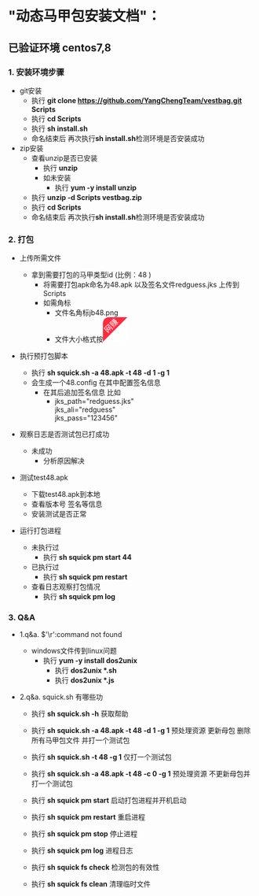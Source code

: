 #  "动态马甲包安装文档"：

##  已验证环境 centos7,8

### 1. 安装环境步骤

-  git安装
    - 执行 **git clone https://github.com/YangChengTeam/vestbag.git Scripts**
    - 执行 **cd  Scripts**
    - 执行 **sh install.sh**
    - 命名结束后  再次执行**sh install.sh**检测环境是否安装成功
- zip安装
    - 查看unzip是否已安装
       - 执行 **unzip**
       - 如未安装
         - 执行 **yum -y install unzip**
    - 执行 **unzip -d Scripts vestbag.zip**
    - 执行 **cd  Scripts**
    - 命名结束后  再次执行**sh install.sh**检测环境是否安装成功

### 2. 打包
- 上传所需文件
    - 拿到需要打包的马甲类型id (比例：48 )
        - 将需要打包apk命名为48.apk 以及签名文件redguess.jks  上传到Scripts
        - 如需角标 
            - 文件名角标jb48.png 
            - 文件大小格式按![jb.png](jb.png)
- 执行预打包脚本
    - 执行 **sh squick.sh -a 48.apk -t 48 -d 1 -g 1**
    - 会生成一个48.config 在其中配置签名信息
        - 在其后追加签名信息 比如
           - jks_path="redguess.jks"<br/>
             jks_ali="redguess"<br/>
             jks_pass="123456"<br/>

- 观察日志是否测试包已打成功
   - 未成功
      - 分析原因解决
- 测试test48.apk
   - 下载test48.apk到本地
   - 查看版本号 签名等信息
   - 安装测试是否正常
- 运行打包进程
    - 未执行过
      - 执行 **sh squick pm start 44**
    - 已执行过
      - 执行 **sh squick pm restart**
    - 查看日志观察打包情况
      - 执行 **sh squick pm log**    
### 3. Q&A

- 1.q&a. $'\r':command not found
    - windows文件传到linux问题
      - 执行 **yum -y install dos2unix**
         - 执行 **dos2unix \*.sh**
         - 执行 **dos2unix \*.js**

- 2.q&a. squick.sh 有哪些功
   - 执行 **sh squick.sh -h** 获取帮助
   - 执行 **sh squick.sh -a 48.apk -t 48 -d 1 -g 1** 预处理资源 更新母包 删除所有马甲包文件 并打一个测试包
   - 执行 **sh squick.sh -t 48 -g 1**  仅打一个测试包
   - 执行 **sh squick.sh -a 48.apk -t 48 -c 0 -g 1** 预处理资源 不更新母包并打一个测试包

   - 执行 **sh squick pm start**    启动打包进程并开机启动
   - 执行 **sh squick pm restart**  重启进程
   - 执行 **sh squick pm stop**  停止进程
   - 执行 **sh squick pm log**  进程日志

   - 执行 **sh squick fs check**  检测包的有效性
   - 执行 **sh squick fs clean**  清理临时文件





        
  


